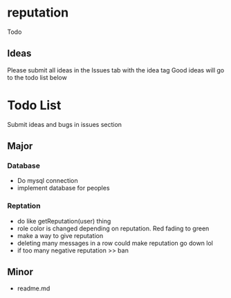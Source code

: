 # reputation
Todo

## Ideas
Please submit all ideas in the Issues tab with the idea tag
Good ideas will go to the todo list below

# Todo List
Submit ideas and bugs in issues section
## Major
### Database
* Do mysql connection
* implement database for peoples
### Reptation
* do like getReputation(user) thing
* role color is changed depending on reputation. Red fading to green
* make a way to give reputation
* deleting many messages in a row could make reputation go down lol 
* if too many negative reputation >> ban
## Minor
* readme.md
